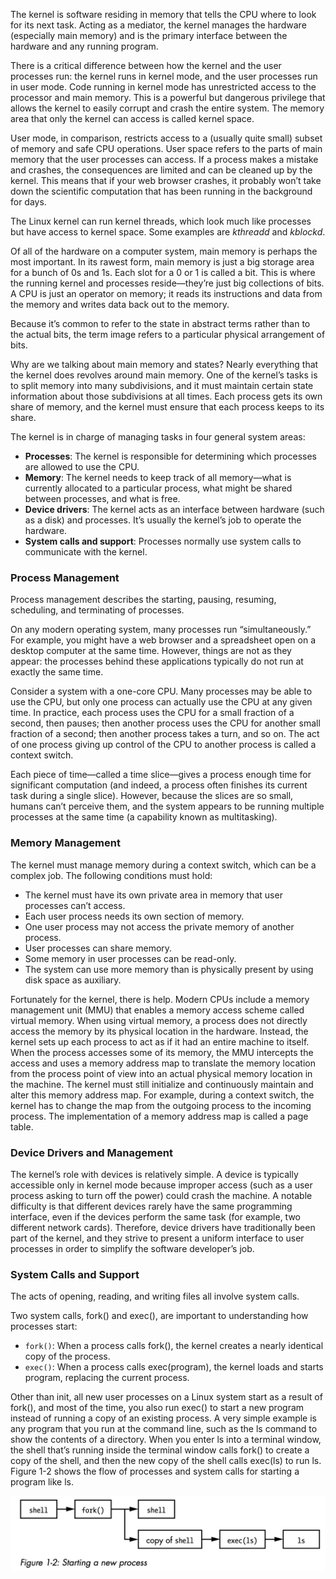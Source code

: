 The kernel is software residing in memory that tells the CPU where to look for its next task. Acting as a mediator, the kernel manages the hardware (especially main memory) and is the primary interface between the hardware and any running program.

There is a critical difference between how the kernel and the user processes run: the kernel runs in kernel mode, and the user processes run in user mode. Code running in kernel mode has unrestricted access to the processor and main memory. This is a powerful but dangerous privilege that allows the kernel to easily corrupt and crash the entire system. The memory area that only the kernel can access is called kernel space.

User mode, in comparison, restricts access to a (usually quite small) subset of memory and safe CPU operations. User space refers to the parts of main memory that the user processes can access. If a process makes a mistake and crashes, the consequences are limited and can be cleaned up by the kernel. This means that if your web browser crashes, it probably won’t take down the scientific computation that has been running in the background for days.

The Linux kernel can run kernel threads, which look much like processes but have access to kernel space. Some examples are *kthreadd* and *kblockd*.

Of all of the hardware on a computer system, main memory is perhaps the most important. In its rawest form, main memory is just a big storage area for a bunch of 0s and 1s. Each slot for a 0 or 1 is called a bit. This is where the running kernel and processes reside—they’re just big collections of bits. A CPU is just an operator on memory; it reads its instructions and data from the memory and writes data back out to the memory.

Because it’s common to refer to the state in abstract terms rather than to the actual bits, the term image refers to a particular physical arrangement of bits.

Why are we talking about main memory and states? Nearly everything that the kernel does revolves around main memory. One of the kernel’s tasks is to split memory into many subdivisions, and it must maintain certain state information about those subdivisions at all times. Each process gets its own share of memory, and the kernel must ensure that each process keeps to its share.

The kernel is in charge of managing tasks in four general system areas: 

- **Processes**: The kernel is responsible for determining which processes are allowed to use the CPU.
- **Memory**: The kernel needs to keep track of all memory—what is currently allocated to a particular process, what might be shared between processes, and what is free.
- **Device drivers**: The kernel acts as an interface between hardware (such as a disk) and processes. It’s usually the kernel’s job to operate the hardware.
- **System calls and support**: Processes normally use system calls to communicate with the kernel.

### Process Management

Process management describes the starting, pausing, resuming, scheduling, and terminating of processes.

On any modern operating system, many processes run “simultaneously.” For example, you might have a web browser and a spreadsheet open on a desktop computer at the same time. However, things are not as they appear: the processes behind these applications typically do not run at exactly the same time.

Consider a system with a one-core CPU. Many processes may be able to use the CPU, but only one process can actually use the CPU at any given time. In practice, each process uses the CPU for a small fraction of a second, then pauses; then another process uses the CPU for another small fraction of a second; then another process takes a turn, and so on. The act of one process giving up control of the CPU to another process is called a context switch.

Each piece of time—called a time slice—gives a process enough time for significant computation (and indeed, a process often finishes its current task during a single slice). However, because the slices are so small, humans can’t perceive them, and the system appears to be running multiple processes at the same time (a capability known as multitasking).

### Memory Management

The kernel must manage memory during a context switch, which can be a complex job. The following conditions must hold: 

- The kernel must have its own private area in memory that user processes can’t access.
- Each user process needs its own section of memory.
- One user process may not access the private memory of another process.
- User processes can share memory.
- Some memory in user processes can be read-only.
- The system can use more memory than is physically present by using disk space as auxiliary.

Fortunately for the kernel, there is help. Modern CPUs include a memory management unit (MMU) that enables a memory access scheme called virtual memory. When using virtual memory, a process does not directly access the memory by its physical location in the hardware. Instead, the kernel sets up each process to act as if it had an entire machine to itself. When the process accesses some of its memory, the MMU intercepts the access and uses a memory address map to translate the memory location from the process point of view into an actual physical memory location in the machine. The kernel must still initialize and continuously maintain and alter this memory address map. For example, during a context switch, the kernel has to change the map from the outgoing process to the incoming process. The implementation of a memory address map is called a page table.

### Device Drivers and Management

The kernel’s role with devices is relatively simple. A device is typically accessible only in kernel mode because improper access (such as a user process asking to turn off the power) could crash the machine. A notable difficulty is that different devices rarely have the same programming interface, even if the devices perform the same task (for example, two different network cards). Therefore, device drivers have traditionally been part of the kernel, and they strive to present a uniform interface to user processes in order to simplify the software developer’s job.

### System Calls and Support

The acts of opening, reading, and writing files all involve system calls.

Two system calls, fork() and exec(), are important to understanding how processes start: 

- `fork()`: When a process calls fork(), the kernel creates a nearly identical copy of the process.
- `exec()`: When a process calls exec(program), the kernel loads and starts program, replacing the current process.

Other than init, all new user processes on a Linux system start as a result of fork(), and most of the time, you also run exec() to start a new program instead of running a copy of an existing process. A very simple example is any program that you run at the command line, such as the ls command to show the contents of a directory. When you enter ls into a terminal window, the shell that’s running inside the terminal window calls fork() to create a copy of the shell, and then the new copy of the shell calls exec(ls) to run ls. Figure 1-2 shows the flow of processes and system calls for starting a program like ls.

![image-20240912205432232](./images/image-20240912205432232.png)



